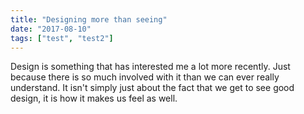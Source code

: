 ```yaml
---
title: "Designing more than seeing"
date: "2017-08-10"
tags: ["test", "test2"]
---
```


Design is something that has interested me a lot more recently. Just because there is so much involved
with it than we can ever really understand. It isn't simply just about the fact that we get to see good
design, it is how it makes us feel as well.